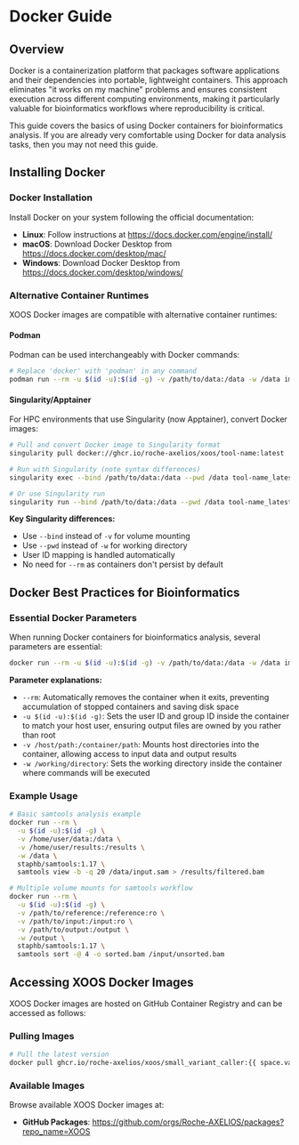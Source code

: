 # Docker Guide

## Overview

Docker is a containerization platform that packages software applications and their dependencies into portable, lightweight containers.
This approach eliminates "it works on my machine" problems and ensures consistent execution across different computing environments, making it particularly valuable for bioinformatics workflows where reproducibility is critical.

This guide covers the basics of using Docker containers for bioinformatics analysis.
If you are already very comfortable using Docker for data analysis tasks, then you may not need this guide.

## Installing Docker

### Docker Installation

Install Docker on your system following the official documentation:

- **Linux**: Follow instructions at <https://docs.docker.com/engine/install/>
- **macOS**: Download Docker Desktop from <https://docs.docker.com/desktop/mac/>
- **Windows**: Download Docker Desktop from <https://docs.docker.com/desktop/windows/>

### Alternative Container Runtimes

XOOS Docker images are compatible with alternative container runtimes:

#### Podman

Podman can be used interchangeably with Docker commands:

```bash
# Replace 'docker' with 'podman' in any command
podman run --rm -u $(id -u):$(id -g) -v /path/to/data:/data -w /data image:tag command
```

#### Singularity/Apptainer

For HPC environments that use Singularity (now Apptainer), convert Docker images:

```bash
# Pull and convert Docker image to Singularity format
singularity pull docker://ghcr.io/roche-axelios/xoos/tool-name:latest

# Run with Singularity (note syntax differences)
singularity exec --bind /path/to/data:/data --pwd /data tool-name_latest.sif command

# Or use Singularity run
singularity run --bind /path/to/data:/data --pwd /data tool-name_latest.sif command
```

**Key Singularity differences:**

- Use `--bind` instead of `-v` for volume mounting
- Use `--pwd` instead of `-w` for working directory
- User ID mapping is handled automatically
- No need for `--rm` as containers don't persist by default

## Docker Best Practices for Bioinformatics

### Essential Docker Parameters

When running Docker containers for bioinformatics analysis, several parameters are essential:

```bash
docker run --rm -u $(id -u):$(id -g) -v /path/to/data:/data -w /data image:tag command
```

**Parameter explanations:**

- `--rm`: Automatically removes the container when it exits, preventing accumulation of stopped containers and saving disk space
- `-u $(id -u):$(id -g)`: Sets the user ID and group ID inside the container to match your host user, ensuring output files are owned by you rather than root
- `-v /host/path:/container/path`: Mounts host directories into the container, allowing access to input data and output results
- `-w /working/directory`: Sets the working directory inside the container where commands will be executed

### Example Usage

```bash
# Basic samtools analysis example
docker run --rm \
  -u $(id -u):$(id -g) \
  -v /home/user/data:/data \
  -v /home/user/results:/results \
  -w /data \
  staphb/samtools:1.17 \
  samtools view -b -q 20 /data/input.sam > /results/filtered.bam

# Multiple volume mounts for samtools workflow
docker run --rm \
  -u $(id -u):$(id -g) \
  -v /path/to/reference:/reference:ro \
  -v /path/to/input:/input:ro \
  -v /path/to/output:/output \
  -w /output \
  staphb/samtools:1.17 \
  samtools sort -@ 4 -o sorted.bam /input/unsorted.bam
```

## Accessing XOOS Docker Images

XOOS Docker images are hosted on GitHub Container Registry and can be accessed as follows:

### Pulling Images

```bash
# Pull the latest version
docker pull ghcr.io/roche-axelios/xoos/small_variant_caller:{{ space.vars.version }}
```

### Available Images

Browse available XOOS Docker images at:

- **GitHub Packages**: <https://github.com/orgs/Roche-AXELIOS/packages?repo_name=XOOS>
